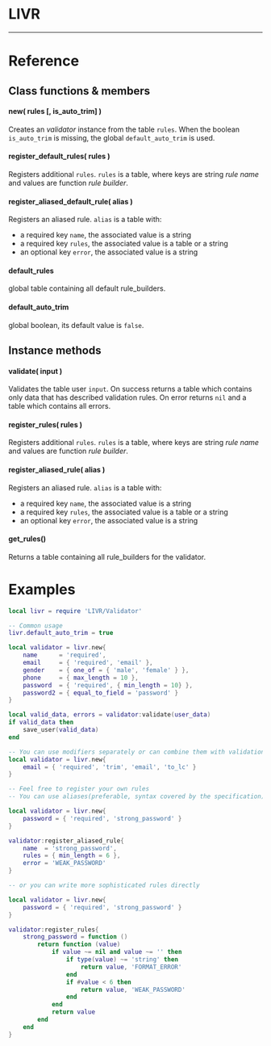 
# LIVR

---

# Reference

## Class functions & members

#### new( rules [, is_auto_trim] )

Creates an *validator* instance from the table `rules`.
When the boolean `is_auto_trim` is missing, the global `default_auto_trim` is used.

#### register_default_rules( rules )

Registers additional `rules`. `rules` is a table, where keys are string *rule name*
and values are function *rule builder*.

#### register_aliased_default_rule( alias )

Registers an aliased rule.
`alias` is a table with:

- a required key `name`, the associated value is a string
- a required key `rules`, the associated value is a table or a string
- an optional key `error`, the associated value is a string

#### default_rules

global table containing all default rule_builders.

#### default_auto_trim

global boolean, its default value is `false`.

## Instance methods

#### validate( input )

Validates the table user `input`.
On success returns a table which contains only data that has described validation rules.
On error returns `nil` and a table which contains all errors.

#### register_rules( rules )

Registers additional `rules`. `rules` is a table, where keys are string *rule name*
and values are function *rule builder*.

#### register_aliased_rule( alias )

Registers an aliased rule.
`alias` is a table with:

- a required key `name`, the associated value is a string
- a required key `rules`, the associated value is a table or a string
- an optional key `error`, the associated value is a string

#### get_rules()

Returns a table containing all rule_builders for the validator.


# Examples

```lua
local livr = require 'LIVR/Validator'

-- Common usage
livr.default_auto_trim = true

local validator = livr.new{
    name      = 'required',
    email     = { 'required', 'email' },
    gender    = { one_of = { 'male', 'female' } },
    phone     = { max_length = 10 },
    password  = { 'required', { min_length = 10} },
    password2 = { equal_to_field = 'password' }
}

local valid_data, errors = validator:validate(user_data)
if valid_data then
    save_user(valid_data)
end

-- You can use modifiers separately or can combine them with validation:
local validator = livr.new{
    email = { 'required', 'trim', 'email', 'to_lc' }
}

-- Feel free to register your own rules
-- You can use aliases(preferable, syntax covered by the specification) for a lot of cases:

local validator = livr.new{
    password = { 'required', 'strong_password' }
}

validator:register_aliased_rule{
    name  = 'strong_password',
    rules = { min_length = 6 },
    error = 'WEAK_PASSWORD'
}

-- or you can write more sophisticated rules directly

local validator = livr.new{
    password = { 'required', 'strong_password' }
}

validator:register_rules{
    strong_password = function ()
        return function (value)
            if value ~= nil and value ~= '' then
                if type(value) ~= 'string' then
                    return value, 'FORMAT_ERROR'
                end
                if #value < 6 then
                    return value, 'WEAK_PASSWORD'
                end
            end
            return value
        end
    end
}
```

